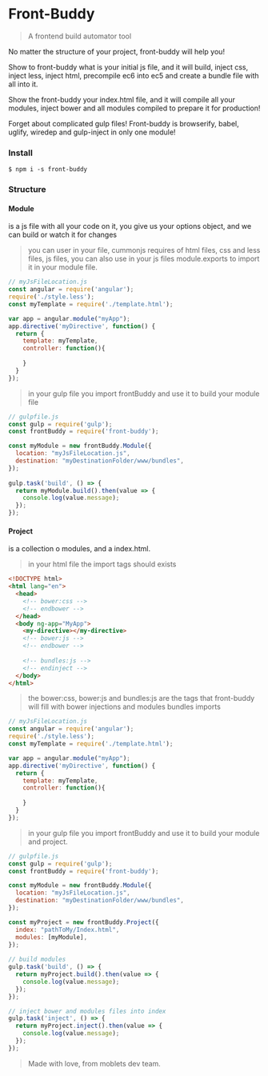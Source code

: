 # Front-Buddy
> A frontend build automator tool

No matter the structure of your project, front-buddy will help you!

Show to front-buddy what is your initial js file, and it will build, inject css, inject less, inject html, precompile ec6 into ec5 and create a bundle file with all into it.

Show the front-buddy your index.html file, and it will compile all your modules, inject bower and all modules compiled to prepare it for production!

Forget about complicated gulp files! Front-buddy is browserify, babel, uglify, wiredep and gulp-inject in only one module!

### Install
```
$ npm i -s front-buddy
```

### Structure

#### Module
is a js file with all your code on it, you give us your options object, and we can build or watch it for changes

> you can user in your file, cummonjs requires of html files, css and less files, js files, you can also use in your js files module.exports to import it in your module file.  

```javascript
// myJsFileLocation.js
const angular = require('angular');
require('./style.less');
const myTemplate = require('./template.html');

var app = angular.module("myApp");
app.directive('myDirective', function() {
  return {
    template: myTemplate,
    controller: function(){
    
    }
  }
});

```

>  in your gulp file you import frontBuddy and use it to build your module file


```javascript
// gulpfile.js
const gulp = require('gulp');
const frontBuddy = require('front-buddy');

const myModule = new frontBuddy.Module({
  location: "myJsFileLocation.js",
  destination: "myDestinationFolder/www/bundles",
});
  
gulp.task('build', () => {
  return myModule.build().then(value => {
    console.log(value.message);
  });
});

```


#### Project
is a collection o modules, and a index.html.
> in your html file the import tags should exists

```html
<!DOCTYPE html>
<html lang="en">
  <head>
    <!-- bower:css -->
    <!-- endbower -->
  </head>
  <body ng-app="MyApp">
    <my-directive></my-directive>
    <!-- bower:js -->
    <!-- endbower -->
    
    <!-- bundles:js -->
    <!-- endinject -->
  </body>
</html>

```
> the bower:css, bower:js and bundles:js are the tags that front-buddy will fill with bower injections and modules bundles imports


```javascript
// myJsFileLocation.js
const angular = require('angular');
require('./style.less');
const myTemplate = require('./template.html');

var app = angular.module("myApp");
app.directive('myDirective', function() {
  return {
    template: myTemplate,
    controller: function(){
    
    }
  }
});

```

>  in your gulp file you import frontBuddy and use it to build your module and project.


```javascript
// gulpfile.js
const gulp = require('gulp');
const frontBuddy = require('front-buddy');

const myModule = new frontBuddy.Module({
  location: "myJsFileLocation.js",
  destination: "myDestinationFolder/www/bundles",
});

const myProject = new frontBuddy.Project({
  index: "pathToMy/Index.html",
  modules: [myModule],
});
  
// build modules
gulp.task('build', () => {
  return myProject.build().then(value => {
    console.log(value.message);
  });
});

// inject bower and modules files into index
gulp.task('inject', () => {
  return myProject.inject().then(value => {
    console.log(value.message);
  });
});

```

> Made with love, from moblets dev team.
